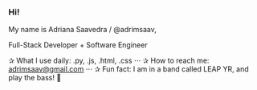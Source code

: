 ### Hi! 

My name is Adriana Saavedra / @adrimsaav,


Full-Stack Developer + Software Engineer


✰ What I use daily: .py, .js, .html, .css
⋅⋅⋅  ✰ How to reach me: adrimsaav@gmail.com
⋅⋅⋅ ✰ Fun fact: I am in a band called LEAP YR, and play the bass! 🎸

